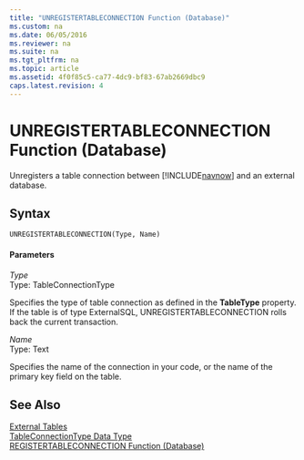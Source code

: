 ```yaml
---
title: "UNREGISTERTABLECONNECTION Function (Database)"
ms.custom: na
ms.date: 06/05/2016
ms.reviewer: na
ms.suite: na
ms.tgt_pltfrm: na
ms.topic: article
ms.assetid: 4f0f85c5-ca77-4dc9-bf83-67ab2669dbc9
caps.latest.revision: 4
---
```

# UNREGISTERTABLECONNECTION Function (Database)
Unregisters a table connection between [!INCLUDE[navnow](../dynamics-nav/includes/navnow_md.md)] and an external database.  
  
## Syntax  
  
```  
UNREGISTERTABLECONNECTION(Type, Name)  
```  
  
#### Parameters  
 *Type*  
 Type: TableConnectionType  
  
 Specifies the type of table connection as defined in the **TableType** property. If the table is of type ExternalSQL, UNREGISTERTABLECONNECTION rolls back the current transaction.  
  
 *Name*  
 Type: Text  
  
 Specifies the name of the connection in your code, or the name of the primary key field on the table.  
  
## See Also  
 [External Tables](../dynamics-nav/External-Tables.md)   
 [TableConnectionType Data Type](../dynamics-nav/TableConnectionType-Data-Type.md)   
 [REGISTERTABLECONNECTION Function \(Database\)](../dynamics-nav/REGISTERTABLECONNECTION-Function--Database-.md)